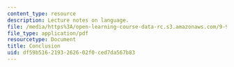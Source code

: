 ```yaml
---
content_type: resource
description: Lecture notes on language.
file: /media/https%3A/open-learning-course-data-rc.s3.amazonaws.com/9-98-language-and-mind-january-iap-2003/df59b5162193262602f0ced7da567b83_lecture_note_2.pdf
file_type: application/pdf
resourcetype: Document
title: Conclusion
uid: df59b516-2193-2626-02f0-ced7da567b83
---
```

